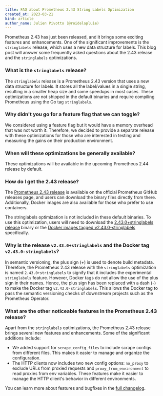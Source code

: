 ```yaml
---
title: FAQ about Prometheus 2.43 String Labels Optimization
created_at: 2023-03-21
kind: article
author_name: Julien Pivotto (@roidelapluie)
---
```


Prometheus 2.43 has just been released, and it brings some exciting features and
enhancements. One of the significant improvements is the `stringlabels` release,
which uses a new data structure for labels. This blog post will answer some
frequently asked questions about the 2.43 release and the `stringlabels`
optimizations.

### What is the `stringlabels` release?

The `stringlabels` release is a Prometheus 2.43 version that uses a new data
structure for labels. It stores all the label/values in a single string,
resulting in a smaller heap size and some speedups in most cases. These
optimizations are not shipped in the default binaries and require compiling
Prometheus using the Go tag `stringlabels`.

### Why didn't you go for a feature flag that we can toggle?

We considered using a feature flag but it would have a memory overhead that was
not worth it. Therefore, we decided to provide a separate release with these
optimizations for those who are interested in testing and measuring the gains on
their production environment.

### When will these optimizations be generally available?

These optimizations will be available in the upcoming Prometheus 2.44 release
by default.

### How do I get the 2.43 release?

The [Prometheus 2.43 release](https://github.com/prometheus/prometheus/releases/tag/v2.43.0) is available on the official Prometheus GitHub
releases page, and users can download the binary files directly from there.
Additionally, Docker images are also available for those who prefer to use
containers.

The stringlabels optimization is not included in these default binaries. To use
this optimization, users will need to download the [2.43.0+stringlabels
release](https://github.com/prometheus/prometheus/releases/tag/v2.43.0%2Bstringlabels)
binary or the [Docker images tagged
v2.43.0-stringlabels](https://quay.io/repository/prometheus/prometheus?tab=tags) specifically.

### Why is the release `v2.43.0+stringlabels` and the Docker tag `v2.43.0-stringlabels`?

In semantic versioning, the plus sign (+) is used to denote build
metadata. Therefore, the Prometheus 2.43 release with the `stringlabels`
optimization is named `2.43.0+stringlabels` to signify that it includes the
experimental `stringlabels` feature. However, Docker tags do not allow the use of
the plus sign in their names. Hence, the plus sign has been replaced with a dash
(-) to make the Docker tag `v2.43.0-stringlabels`. This allows the Docker tag to
pass the semantic versioning checks of downstream projects such as the
Prometheus Operator.

### What are the other noticeable features in the Prometheus 2.43 release?

Apart from the `stringlabels` optimizations, the Prometheus 2.43 release
brings several new features and enhancements. Some of the significant additions
include:

* We added support for `scrape_config_files` to include scrape configs from
  different files. This makes it easier to manage and organize the configuration.
* The HTTP clients now includes two new config options: `no_proxy` to exclude
  URLs from proxied requests and `proxy_from_environment` to read proxies from
  env variables. These features make it easier to manage the HTTP client's
  behavior in different environments.

You can learn more about features and bugfixes in the
[full changelog](https://github.com/prometheus/prometheus/releases/tag/v2.43.0).
